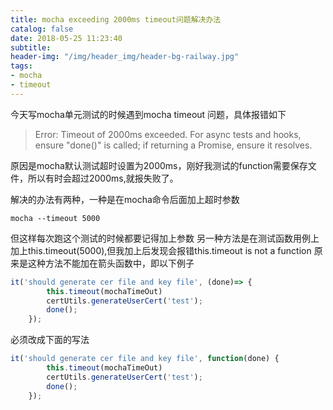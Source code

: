 ```yaml
---
title: mocha exceeding 2000ms timeout问题解决办法
catalog: false
date: 2018-05-25 11:23:40
subtitle:
header-img: "/img/header_img/header-bg-railway.jpg"
tags:
- mocha
- timeout
---
```

今天写mocha单元测试的时候遇到mocha timeout 问题，具体报错如下
> Error: Timeout of 2000ms exceeded. For async tests and hooks, ensure "done()" is called; if returning a Promise, ensure it resolves.

原因是mocha默认测试超时设置为2000ms，刚好我测试的function需要保存文件，所以有时会超过2000ms,就报失败了。

解决的办法有两种，一种是在mocha命令后面加上超时参数
```command
mocha --timeout 5000
```
但这样每次跑这个测试的时候都要记得加上参数
另一种方法是在测试函数用例上加上this.timeout(5000),但我加上后发现会报错this.timeout is not a function
原来是这种方法不能加在箭头函数中，即以下例子
```javascript
it('should generate cer file and key file', (done)=> {
        this.timeout(mochaTimeOut)
        certUtils.generateUserCert('test');
        done();
    });
```
必须改成下面的写法
```javascript
it('should generate cer file and key file', function(done) {
        this.timeout(mochaTimeOut)
        certUtils.generateUserCert('test');
        done();
    });
```
